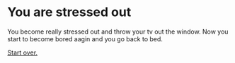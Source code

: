 # You are stressed out 

You become really stressed out and throw your tv out the window. Now you start to become bored aagin and you go back to bed.

[Start over.](cyoa-project/wakeup.md )